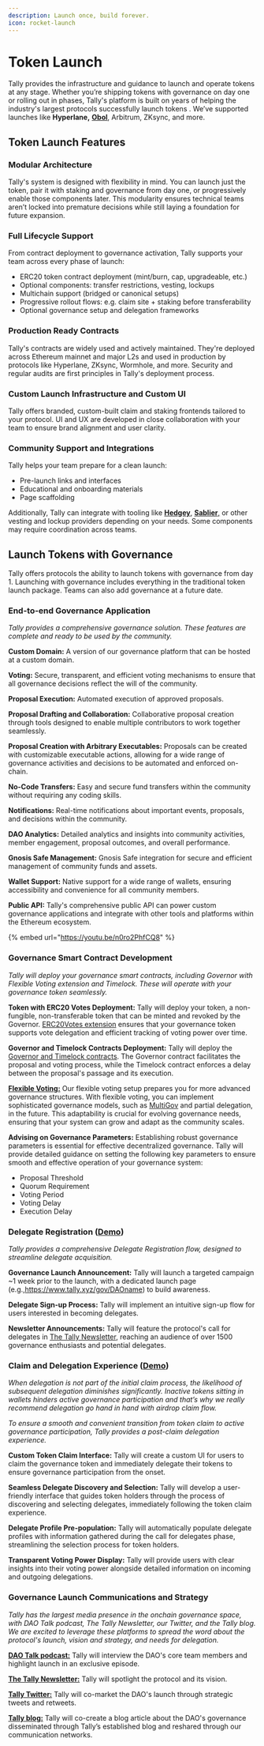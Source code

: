 ```yaml
---
description: Launch once, build forever.
icon: rocket-launch
---
```


# Token Launch

Tally provides the infrastructure and guidance to launch and operate tokens at any stage. Whether you’re shipping tokens with governance on day one or rolling out in phases, Tally's platform is built on years of helping the industry's largest protocols successfully launch tokens . We’ve supported launches like **Hyperlane,** [**Obol**](https://tally.mirror.xyz/6e3I6e4K2FL_dcv5cnDTnJdQ0NSpqFnENZBAs7zre4s), Arbitrum, ZKsync, and more.&#x20;

## Token Launch Features

### Modular Architecture&#x20;

Tally's system is designed with flexibility in mind. You can launch just the token, pair it with staking and governance from day one, or progressively enable those components later. This modularity ensures technical teams aren’t locked into premature decisions while still laying a foundation for future expansion.

### Full Lifecycle Support

From contract deployment to governance activation, Tally supports your team across every phase of launch:

* ERC20 token contract deployment (mint/burn, cap, upgradeable, etc.)
* Optional components: transfer restrictions, vesting, lockups
* Multichain support (bridged or canonical setups)
* Progressive rollout flows: e.g. claim site + staking before transferability
* Optional governance setup and delegation frameworks

### Production Ready Contracts

Tally's contracts are widely used and actively maintained. They're deployed across Ethereum mainnet and major L2s and used in production by protocols like Hyperlane, ZKsync, Wormhole, and more. Security and regular audits are first principles in Tally's deployment process.

### Custom Launch Infrastructure and Custom UI&#x20;

Tally offers branded, custom-built claim and staking frontends tailored to your protocol. UI and UX are developed in close collaboration with your team to ensure brand alignment and user clarity.

### Community Support and Integrations

Tally helps your team prepare for a clean launch:

* Pre-launch links and interfaces
* Educational and onboarding materials
* Page scaffolding

Additionally, Tally can integrate with tooling like [**Hedgey**](https://hedgey.finance/), [**Sablier**,](https://app.gitbook.com/u/8z9T9afYU7MkV2BBZhy8mul6Imn2) or other vesting and lockup providers depending on your needs. Some components may require coordination across teams.

## Launch Tokens with Governance

Tally offers protocols the ability to launch tokens with governance from day 1. Launching with governance includes everything in the traditional token launch package. Teams can also add governance at a future date.&#x20;

### End-to-end Governance Application&#x20;

_Tally provides a comprehensive governance solution. These features are complete and ready to be used by the community._

**Custom Domain:** A version of our governance platform that can be hosted at a custom domain.&#x20;

**Voting:** Secure, transparent, and efficient voting mechanisms to ensure that all governance decisions reflect the will of the community.&#x20;

**Proposal Execution:** Automated execution of approved proposals.&#x20;

**Proposal Drafting and Collaboration:** Collaborative proposal creation through tools designed to enable multiple contributors to work together seamlessly.&#x20;

**Proposal Creation with Arbitrary Executables:** Proposals can be created with customizable executable actions, allowing for a wide range of governance activities and decisions to be automated and enforced on-chain.&#x20;

**No-Code Transfers:** Easy and secure fund transfers within the community without requiring any coding skills.&#x20;

**Notifications:** Real-time notifications about important events, proposals, and decisions within the community.&#x20;

**DAO Analytics:** Detailed analytics and insights into community activities, member engagement, proposal outcomes, and overall performance.&#x20;

**Gnosis Safe Management:** Gnosis Safe integration for secure and efficient management of community funds and assets.&#x20;

**Wallet Support:** Native support for a wide range of wallets, ensuring accessibility and convenience for all community members.&#x20;

**Public API:** Tally's comprehensive public API can power custom governance applications and integrate with other tools and platforms within the Ethereum ecosystem.



{% embed url="https://youtu.be/n0ro2PhfCQ8" %}

### Governance Smart Contract Development

_Tally will deploy your governance smart contracts, including Governor with Flexible Voting extension and Timelock. These will operate with your governance token seamlessly._

**Token with ERC20 Votes Deployment:** Tally will deploy your token, a non-fungible, non-transferable token that can be minted and revoked by the Governor. [ERC20Votes extension](https://github.com/OpenZeppelin/openzeppelin-contracts/blob/v4.5.0/contracts/token/ERC721/extensions/draft-ERC721Votes.sol) ensures that your governance token supports vote delegation and efficient tracking of voting power over time.&#x20;

**Governor and Timelock Contracts Deployment:** Tally will deploy the [Governor and Timelock contracts](https://docs.openzeppelin.com/contracts/4.x/governance). The Governor contract facilitates the proposal and voting process, while the Timelock contract enforces a delay between the proposal's passage and its execution.&#x20;

[**Flexible Voting:**](https://flexiblevoting.com/) Our flexible voting setup prepares you for more advanced governance structures. With flexible voting, you can implement sophisticated governance models, such as [MultiGov](https://tally.mirror.xyz/peHXv-1Bv4RY6Hf3UeCSH74aCu2e2ttSMytxJwB7DpY) and partial delegation, in the future. This adaptability is crucial for evolving governance needs, ensuring that your system can grow and adapt as the community scales.&#x20;

**Advising on Governance Parameters:** Establishing robust governance parameters is essential for effective decentralized governance. Tally will provide detailed guidance on setting the following key parameters to ensure smooth and effective operation of your governance system:

* Proposal Threshold
* Quorum Requirement
* Voting Period
* Voting Delay
* Execution Delay

### Delegate Registration ([Demo](https://drive.google.com/file/d/1ryLl_-H9gNOZPCsz6Umdp330IIiVJFke/view?usp=drive_link))&#x20;

_Tally provides a comprehensive Delegate Registration flow, designed to streamline delegate acquisition._&#x20;

**Governance Launch Announcement:** Tally will launch a targeted campaign \~1 week prior to the launch, with a dedicated launch page (e.g.,https://www.tally.xyz/gov/DAOname) to build awareness.&#x20;

**Delegate Sign-up Process:** Tally will implement an intuitive sign-up flow for users interested in becoming delegates.&#x20;

**Newsletter Announcements:** Tally will feature the protocol's call for delegates in [The Tally Newsletter](https://newsletter.tally.xyz/), reaching an audience of over 1500 governance enthusiasts and potential delegates.

### Claim and Delegation Experience ([Demo](https://drive.google.com/file/d/1ryLl_-H9gNOZPCsz6Umdp330IIiVJFke/view?usp=drive_link))&#x20;

_When delegation is not part of the initial claim process, the likelihood of subsequent delegation diminishes significantly. Inactive tokens sitting in wallets hinders active governance participation and that’s why we really recommend delegation go hand in hand with airdrop claim flow._&#x20;

_To ensure a smooth and convenient transition from token claim to active governance participation, Tally provides a post-claim delegation experience._&#x20;

**Custom Token Claim Interface:** Tally will create a custom UI for users to claim the governance token and immediately delegate their tokens to ensure governance participation from the onset.&#x20;

**Seamless Delegate Discovery and Selection:** Tally will develop a user-friendly interface that guides token holders through the process of discovering and selecting delegates, immediately following the token claim experience.&#x20;

**Delegate Profile Pre-population:** Tally will automatically populate delegate profiles with information gathered during the call for delegates phase, streamlining the selection process for token holders.

**Transparent Voting Power Display:** Tally will provide users with clear insights into their voting power alongside detailed information on incoming and outgoing delegations.

### Governance Launch Communications and Strategy&#x20;

_Tally has the largest media presence in the onchain governance space, with DAO Talk podcast, The Tally Newsletter, our Twitter, and the Tally blog. We are excited to leverage these platforms to spread the word about the protocol's launch, vision and strategy, and needs for delegation._&#x20;

[**DAO Talk podcast:**](https://open.spotify.com/show/6nCG7KVFfn28NHgLmQH5tv?si=93882e2e1b4244b6) Tally will interview the DAO's core team members and highlight launch in an exclusive episode.&#x20;

[**The Tally Newsletter:**](https://newsletter.tally.xyz/) Tally will spotlight the protocol and its vision.&#x20;

[**Tally Twitter:**](https://twitter.com/tallyxyz) Tally will co-market the DAO's launch through strategic tweets and retweets.&#x20;

[**Tally blog:**](https://tally.mirror.xyz/) Tally will co-create a blog article about the DAO's governance disseminated through Tally’s established blog and reshared through our communication networks.
